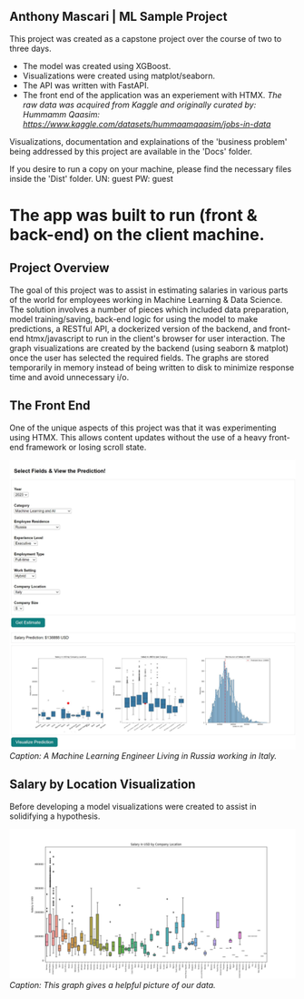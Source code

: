 ## Anthony Mascari | ML Sample Project ##
This project was created as a capstone project over the course of two to three days.

- The model was created using XGBoost.
- Visualizations were created using matplot/seaborn.
- The API was written with FastAPI.
- The front end of the application was an experiement with HTMX.
*The raw data was acquired from Kaggle and originally curated by:
Hummamm Qaasim: https://www.kaggle.com/datasets/hummaamqaasim/jobs-in-data*

Visualizations, documentation and explainations of the 
'business problem' being addressed by this project are available
in the 'Docs' folder.

If you desire to run a copy on your machine, please find
the necessary files inside the 'Dist' folder.
UN: guest
PW: guest

# The app was built to run (front & back-end) on the client machine.

## Project Overview

The goal of this project was to assist in estimating salaries in various parts of the world for employees working in Machine Learning & Data Science. The solution involves a number of pieces which included data preparation, model training/saving, back-end logic for using the model to make predictions, a RESTful API, a dockerized version of the backend, and front-end htmx/javascript to run in the client's browser for user interaction. The graph visualizations are created by the backend (using seaborn & matplot) once the user has selected the required fields. The graphs are stored temporarily in memory instead of being written to disk to minimize response time and avoid unnecessary i/o. 

## The Front End

One of the unique aspects of this project was that it was experimenting using HTMX. This allows content updates without the use of a heavy front-end framework or losing scroll state.

![Front End](https://github.com/Nice-Take/capstone_001582124/blob/master/visualizations/fullApp_Italy_ML_Engineer.jpg)
*Caption: A Machine Learning Engineer Living in Russia working in Italy.*


## Salary by Location Visualization

Before developing a model visualizations were created to assist in solidifying a hypothesis.

![Data Visualization](https://github.com/Nice-Take/capstone_001582124/blob/master/visualizations/DataSet_Salary_by_Location.png)
*Caption: This graph gives a helpful picture of our data.*

